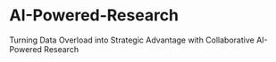 # AI-Powered-Research
Turning Data Overload into Strategic Advantage with Collaborative AI-Powered Research
